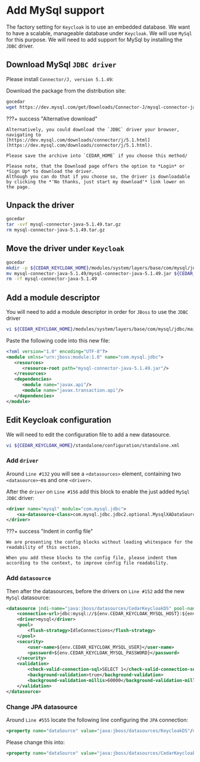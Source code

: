 # Add MySql support

The factory setting for `Keycloak` is to use an embedded database.
We want to have a scalable, manageable database under `Keycloak`. 
We will use `MySql` for this purpose. We will need to add support for MySql by installing the `JDBC` driver. 

## Download MySql `JDBC driver`

Please install `Connector/J, version 5.1.49`:

Download the package from the distribution site:

```sh
gocedar
wget https://dev.mysql.com/get/Downloads/Connector-J/mysql-connector-java-5.1.49.tar.gz
```

???+ success "Alternative download"

    Alternatively, you could download the `JDBC` driver your browser, navigating to
    [https://dev.mysql.com/downloads/connector/j/5.1.html](https://dev.mysql.com/downloads/connector/j/5.1.html).
    
    Please save the archive into `CEDAR_HOME` if you choose this method/
    
    Please note, that the Download page offers the option to *Login* or *Sign Up* to download the driver.
    Although you can do that if you choose so, the driver is downloadable by clicking the *'No thanks, just start my download'* link lower on the page.

## Unpack the driver

```sh
gocedar
tar -xvf mysql-connector-java-5.1.49.tar.gz
rm mysql-connector-java-5.1.49.tar.gz
```

## Move the driver under `Keycloak`

```sh
gocedar
mkdir -p ${CEDAR_KEYCLOAK_HOME}/modules/system/layers/base/com/mysql/jdbc/main/
mv mysql-connector-java-5.1.49/mysql-connector-java-5.1.49.jar ${CEDAR_KEYCLOAK_HOME}/modules/system/layers/base/com/mysql/jdbc/main/
rm -rf mysql-connector-java-5.1.49
```

## Add a module descriptor

You will need to add a module descriptor in order for `JBoss` to use the `JDBC` driver 

```sh
vi ${CEDAR_KEYCLOAK_HOME}/modules/system/layers/base/com/mysql/jdbc/main/module.xml
```

Paste the following code into this new file:

```xml
<?xml version="1.0" encoding="UTF-8"?>
<module xmlns="urn:jboss:module:1.0" name="com.mysql.jdbc">
   <resources>
      <resource-root path="mysql-connector-java-5.1.49.jar"/>
   </resources>
   <dependencies>
      <module name="javax.api"/>
      <module name="javax.transaction.api"/>
   </dependencies>
</module>
```

## Edit Keycloak configuration

We will need to edit the configuration file to add a new datasource.

```sh
vi ${CEDAR_KEYCLOAK_HOME}/standalone/configuration/standalone.xml
``` 

### Add `driver`

Around `Line #132` you will see a `<datasources>` element, containing two `<datasource>`-es and one `<driver>`.

After the `driver` on `Line #156` add this block to enable the just added `MySql JDBC` driver:

```xml
<driver name="mysql" module="com.mysql.jdbc">
    <xa-datasource-class>com.mysql.jdbc.jdbc2.optional.MysqlXADataSource</xa-datasource-class>
</driver>
``` 

???+ success "Indent in config file"

    We are presenting the config blocks without leading whitespace for the readability of this section.
    
    When you add these blocks to the config file, please indent them according to the context, to improve config file readability. 


### Add `datasource`

Then after the datasources, before the drivers on `Line #152` add the new `MySql` datasource:

```xml
<datasource jndi-name="java:jboss/datasources/CedarKeycloakDS" pool-name="CedarKeycloakDS" enabled="true" use-java-context="true" use-ccm="true">
    <connection-url>jdbc:mysql://${env.CEDAR_KEYCLOAK_MYSQL_HOST}:${env.CEDAR_KEYCLOAK_MYSQL_PORT}/${env.CEDAR_KEYCLOAK_MYSQL_DB}?useSSL=false</connection-url>
    <driver>mysql</driver>
    <pool>
        <flush-strategy>IdleConnections</flush-strategy>
    </pool>
    <security>
        <user-name>${env.CEDAR_KEYCLOAK_MYSQL_USER}</user-name>
        <password>${env.CEDAR_KEYCLOAK_MYSQL_PASSWORD}</password>
    </security>
    <validation>
        <check-valid-connection-sql>SELECT 1</check-valid-connection-sql>
        <background-validation>true</background-validation>
        <background-validation-millis>60000</background-validation-millis>
    </validation>
</datasource>
```

### Change JPA datasource

Around `Line #555` locate the following line configuring the `JPA` connection: 

```xml
<property name="dataSource" value="java:jboss/datasources/KeycloakDS"/>
```

Please change this into:

```xml
<property name="dataSource" value="java:jboss/datasources/CedarKeycloakDS"/>
```
